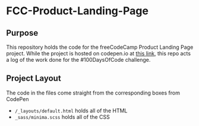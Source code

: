 # FCC-Product-Landing-Page
## Purpose
This repository holds the code for the freeCodeCamp Product Landing Page 
project. While the project is hosted on codepen.io at 
[this link](https://codepen.io/luandy64/full/OExZqw/), this repo acts a log of
the work done for the \#100DaysOfCode challenge.

## Project Layout
The code in the files come straight from the corresponding boxes from CodePen
* `/_layouts/default.html` holds all of the HTML
* `_sass/minima.scss` holds all of the CSS
